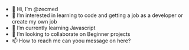 - 👋 Hi, I’m @zecmed
- 👀 I’m interested in learning to code and getting a job as a developer or create my own job
- 🌱 I’m currently learning Javascript
- 💞️ I’m looking to collaborate on Beginner projects
- 📫 How to reach me can yoou message on here?

<!---
zecmed/zecmed is a ✨ special ✨ repository because its `README.md` (this file) appears on your GitHub profile.
You can click the Preview link to take a look at your changes.
--->

